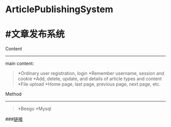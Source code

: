 ﻿# ArticlePublishingSystem
#文章发布系统
====
Content
____
main content:
> *Ordinary user registration, login
> *Remember username, session and cookie
> *Add, delete, update, and details of article types and content
> *File upload
> *Home page, last page, previous page, next page, etc.

Method
____
> *Beego
> *Mysql

###[链接](https://github.com/yueja/ArticlePublishingSystem)